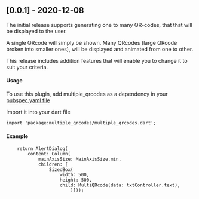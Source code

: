 ## [0.0.1] - 2020-12-08

The initial release supports generating one to many QR-codes, that that will be displayed to the user.

A single QRcode will simply be shown.
Many QRcodes (large QRcode broken into smaller ones), will be displayed and animated from one to other.

This release includes addition features that will enable you to change it to suit your criteria.

#### Usage

To use this plugin, add multiple_qrcodes as a dependency in your [pubspec.yaml file](https://flutter.dev/docs/development/packages-and-plugins/using-packages)

Import it into your dart file

    import 'package:multiple_qrcodes/multiple_qrcodes.dart';

#### Example

        return AlertDialog(
            content: Column(
                mainAxisSize: MainAxisSize.min,
                children: [
                    SizedBox(
                        width: 500,
                        height: 500,
                        child: MultiQRcode(data: txtController.text),
                            )]));
